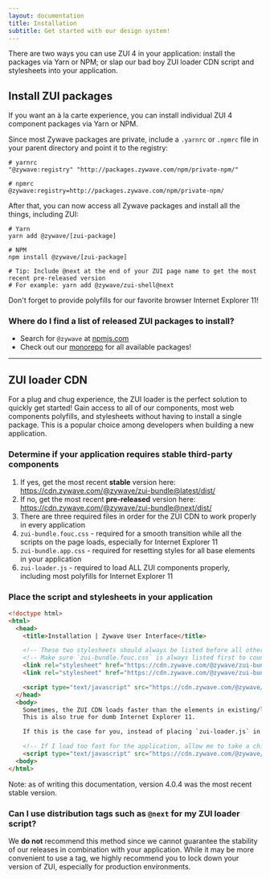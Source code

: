 ```yaml
---
layout: documentation
title: Installation
subtitle: Get started with our design system!
---
```

There are two ways you can use ZUI 4 in your application: install the packages via Yarn or NPM; or slap our bad boy ZUI loader CDN script and stylesheets into your application.

<Spacer/>

## Install ZUI packages

If you want an à la carte experience, you can install individual ZUI 4 component packages via Yarn or NPM.

Since most Zywave packages are private, include a `.yarnrc` or `.npmrc` file in your parent directory and point it to the registry:

```shell
# yarnrc
"@zywave:registry" "http://packages.zywave.com/npm/private-npm/"

# npmrc
@zywave:registry=http://packages.zywave.com/npm/private-npm/
```

<Spacer size="small"/>

After that, you can now access all Zywave packages and install all the things, including ZUI:

```shell
# Yarn
yarn add @zywave/[zui-package]

# NPM
npm install @zywave/[zui-package]

# Tip: Include @next at the end of your ZUI page name to get the most recent pre-released version
# For example: yarn add @zywave/zui-shell@next
```

<zui-well type="info" static>Don't forget to provide polyfills for our favorite browser Internet Explorer 11!</zui-well>

<Spacer size="small"/>

### Where do I find a list of released ZUI packages to install?

* Search for `@zywave` at [npmjs.com](https://www.npmjs.com/search?q=%40zywave)
* Check out our [monorepo](https://gitlab.zywave.com/zui/zui/tree/master/packages) for all available packages!

- - -

## ZUI loader CDN

For a plug and chug experience, the ZUI loader is the perfect solution to quickly get started! Gain access to all of our components, most web components polyfills, and stylesheets without having to install a single package. This is a popular choice among developers when building a new application.

### Determine if your application requires stable third-party components

1. If yes, get the most recent **stable** version here: <https://cdn.zywave.com/@zywave/zui-bundle@latest/dist/>
2. If no, get the most recent **pre-released** version here: <https://cdn.zywave.com/@zywave/zui-bundle@next/dist/>
3. There are three required files in order for the ZUI CDN to work properly in every application
4. `zui-bundle.fouc.css` - required for a smooth transition while all the scripts on the page loads, especially for Internet Explorer 11
5. `zui-bundle.app.css` - required for resetting styles for all base elements in your application
6. `zui-loader.js` - required to load ALL ZUI components properly, including most polyfills for Internet Explorer 11

### Place the script and stylesheets in your application

```html
<!doctype html>
<html>
  <head>
    <title>Installation | Zywave User Interface</title>

    <!-- These two stylesheets should always be listed before all other application styles -->
    <!-- Make sure `zui-bundle.fouc.css` is always listed first to counter FOUC -->
    <link rel="stylesheet" href="https://cdn.zywave.com/@zywave/zui-bundle@4.0.4/dist/css/zui-bundle.fouc.css" />
    <link rel="stylesheet" href="https://cdn.zywave.com/@zywave/zui-bundle@4.0.4/dist/css/zui-bundle.app.css" />

    <script type="text/javascript" src="https://cdn.zywave.com/@zywave/zui-bundle@4.0.4/dist/zui-loader.js"></script>
  </head>
  <body>
    Sometimes, the ZUI CDN loads faster than the elements in existing/legacy applications which causes rendering issues.
    This is also true for dumb Internet Explorer 11.

    If this is the case for you, instead of placing `zui-loader.js` in the <head>, place it at the bottom of your page.

    <!-- If I load too fast for the application, allow me to take a chill pill down here -->
    <script type="text/javascript" src="https://cdn.zywave.com/@zywave/zui-bundle@4.0.4/dist/zui-loader.js"></script>
  <body>
</html>
```

Note: as of writing this documentation, version 4.0.4 was the most recent stable version.

<Spacer size="small"/>

### Can I use distribution tags such as `@next` for my ZUI loader script?

We **do not** recommend this method since we cannot guarantee the stability of our releases in combination with your application. While it may be more convenient to use a tag, we highly recommend you to lock down your version of ZUI, especially for production environments.